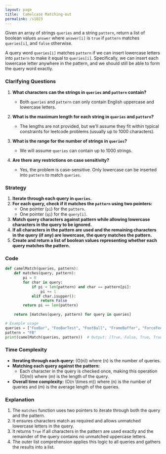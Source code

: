 ```yaml
---
layout: page
title:  Camelcase Matching-out
permalink: /s1023
---
```


Given an array of strings `queries` and a string `pattern`, return a list of boolean values `answer` where `answer[i]` is `true` if `pattern` matches `queries[i]`, and `false` otherwise.

A query word `queries[i]` matches `pattern` if we can insert lowercase letters into `pattern` to make it equal to `queries[i]`. Specifically, we can insert each lowercase letter anywhere in the pattern, and we should still be able to form the query word exactly.

### Clarifying Questions

1. **What characters can the strings in `queries` and `pattern` contain?**
   - Both `queries` and `pattern` can only contain English uppercase and lowercase letters.

2. **What is the maximum length for each string in `queries` and `pattern`?**
   - The lengths are not provided, but we'll assume they fit within typical constraints for leetcode problems (usually up to 1000 characters).

3. **What is the range for the number of strings in `queries`?**
   - We will assume `queries` can contain up to 1000 strings.

4. **Are there any restrictions on case sensitivity?**
   - Yes, the problem is case-sensitive. Only lowercase can be inserted into `pattern` to match `queries`.

### Strategy

1. **Iterate through each query in `queries`.**
2. **For each query, check if it matches the `pattern` using two pointers:**
   - One pointer (`pi`) for the `pattern`.
   - One pointer (`qi`) for the `query[i]`.
3. **Match query characters against pattern while allowing lowercase characters in the query to be ignored.**
4. **If all characters in the pattern are used and the remaining characters in the query (if any) are lowercase, the query matches the pattern.**
5. **Create and return a list of boolean values representing whether each query matches the pattern.**

### Code

```python
def camelMatch(queries, pattern):
    def matches(query, pattern):
        pi = 0
        for char in query:
            if pi < len(pattern) and char == pattern[pi]:
                pi += 1
            elif char.isupper():
                return False
        return pi == len(pattern)
    
    return [matches(query, pattern) for query in queries]

# Example usage
queries = ["FooBar", "FooBarTest", "FootBall", "FrameBuffer", "ForceFeedBack"]
pattern = "FB"
print(camelMatch(queries, pattern))  # Output: [True, False, True, True, False]
```

### Time Complexity

- **Iterating through each query:** \(O(n)\) where \(n\) is the number of queries.
- **Matching each query against the pattern:**
  - Each character in the query is checked once, making this operation \(O(m)\) where \(m\) is the length of the query.
- **Overall time complexity:** \(O(n \times m)\) where \(n\) is the number of queries and \(m\) is the average length of the queries.

### Explanation

1. The `matches` function uses two pointers to iterate through both the query and the pattern.
2. It ensures characters match as required and allows unmatched lowercase letters in the query.
3. It returns `True` if all characters in the pattern are used exactly and the remainder of the query contains no unmatched uppercase letters.
4. The outer list comprehension applies this logic to all queries and gathers the results into a list.